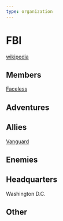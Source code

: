```yaml
---
type: organization
---
```

# FBI

[wikipedia](https://en.wikipedia.org/wiki/Federal_Bureau_of_Investigation)

## Members
[Faceless](/player_characters/Faceless.md)

## Adventures


## Allies
[Vanguard](/Vanguard.md)

## Enemies


## Headquarters
Washington D.C.

## Other